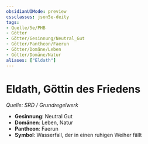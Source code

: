 ```yaml
---
obsidianUIMode: preview
cssclasses: json5e-deity
tags:
- Quelle/5e/PHB
- Götter
- Götter/Gesinnung/Neutral_Gut
- Götter/Pantheon/Faerun
- Götter/Domäne/Leben
- Götter/Domäne/Natur
aliases: ["Eldath"]
---
```

# Eldath, Göttin des Friedens
*Quelle: SRD / Grundregelwerk* 

- **Gesinnung**: Neutral Gut
- **Domänen**: Leben, Natur
- **Pantheon**: Faerun
- **Symbol**: Wasserfall, der in einen ruhigen Weiher fällt